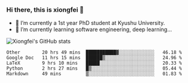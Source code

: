 ### Hi there, this is xiongfei 👋


- 🔭 I’m currently a 1st year PhD student at Kyushu University.
- 🌱 I’m currently learning software engineering, deep learning...

<!--
**Toma62299781/Toma62299781** is a ✨ _special_ ✨ repository because its `README.md` (this file) appears on your GitHub profile.
Here are some ideas to get you started:
-->

![Xiongfei's GitHub stats](https://github-readme-stats.vercel.app/api?username=Toma62299781)

<!--START_SECTION:waka-->
```text
Other        20 hrs 49 mins  ███████████▓░░░░░░░░░░░░░   46.18 % 
Google Doc   11 hrs 15 mins  ██████▒░░░░░░░░░░░░░░░░░░   24.96 % 
LaTeX        9 hrs 10 mins   █████░░░░░░░░░░░░░░░░░░░░   20.33 % 
Python       2 hrs 27 mins   █▒░░░░░░░░░░░░░░░░░░░░░░░   05.44 % 
Markdown     49 mins         ▒░░░░░░░░░░░░░░░░░░░░░░░░   01.83 % 
```
<!--END_SECTION:waka-->

